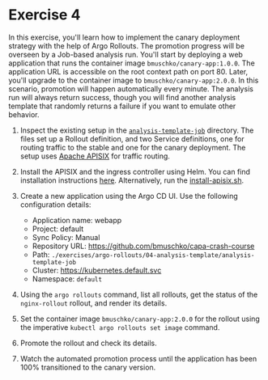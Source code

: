 # Exercise 4

In this exercise, you'll learn how to implement the canary deployment strategy with the help of Argo Rollouts. The promotion progress will be overseen by a Job-based analysis run. You'll start by deploying a web application that runs the container image `bmuschko/canary-app:1.0.0`. The application URL is accessible on the root context path on port 80. Later, you'll upgrade to the container image to `bmuschko/canary-app:2.0.0`. In this scenario, promotion will happen automatically every minute. The analysis run will always return success, though you will find another analysis template that randomly returns a failure if you want to emulate other behavior.

1. Inspect the existing setup in the [`analysis-template-job`](./analysis-template-job) directory. The files set up a Rollout definition, and two Service definitions, one for routing traffic to the stable and one for the canary deployment. The setup uses [Apache APISIX](https://apisix.apache.org/) for traffic routing.
2. Install the APISIX and the ingress controller using Helm. You can find installation instructions [here](https://apisix.apache.org/docs/ingress-controller/deployments/minikube/). Alternatively, run the [install-apisix.sh](../traffic-routing/install-apisix.sh).
3. Create a new application using the Argo CD UI. Use the following configuration details:

    - Application name: webapp
    - Project: default
    - Sync Policy: Manual
    - Repository URL: https://github.com/bmuschko/capa-crash-course
    - Path: `./exercises/argo-rollouts/04-analysis-template/analysis-template-job`
    - Cluster: https://kubernetes.default.svc
    - Namespace: `default`

4. Using the `argo rollouts` command, list all rollouts, get the status of the `nginx-rollout` rollout, and render its details.
5. Set the container image `bmuschko/canary-app:2.0.0` for the rollout using the imperative `kubectl argo rollouts set image` command.
6. Promote the rollout and check its details.
7. Watch the automated promotion process until the application has been 100% transitioned to the canary version.